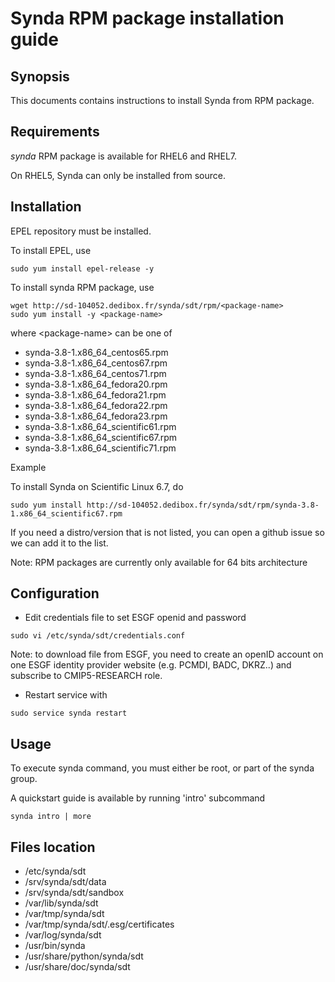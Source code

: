 # Synda RPM package installation guide

## Synopsis

This documents contains instructions to install Synda from RPM package.

## Requirements

*synda* RPM package is available for RHEL6 and RHEL7.

On RHEL5, Synda can only be installed from source.

## Installation

EPEL repository must be installed.

To install EPEL, use

```
sudo yum install epel-release -y
```

To install synda RPM package, use

```
wget http://sd-104052.dedibox.fr/synda/sdt/rpm/<package-name>
sudo yum install -y <package-name>
```

where &lt;package-name&gt; can be one of

* synda-3.8-1.x86_64_centos65.rpm
* synda-3.8-1.x86_64_centos67.rpm
* synda-3.8-1.x86_64_centos71.rpm
* synda-3.8-1.x86_64_fedora20.rpm
* synda-3.8-1.x86_64_fedora21.rpm
* synda-3.8-1.x86_64_fedora22.rpm
* synda-3.8-1.x86_64_fedora23.rpm
* synda-3.8-1.x86_64_scientific61.rpm
* synda-3.8-1.x86_64_scientific67.rpm
* synda-3.8-1.x86_64_scientific71.rpm

Example

To install Synda on Scientific Linux 6.7, do

```
sudo yum install http://sd-104052.dedibox.fr/synda/sdt/rpm/synda-3.8-1.x86_64_scientific67.rpm 
```

If you need a distro/version that is not listed, you can open a github issue so we can add it to the list.

Note: RPM packages are currently only available for 64 bits architecture

## Configuration

* Edit credentials file to set ESGF openid and password

```
sudo vi /etc/synda/sdt/credentials.conf
```

Note: to download file from ESGF, you need to create an openID account on one
ESGF identity provider website (e.g. PCMDI, BADC, DKRZ..) and subscribe to
CMIP5-RESEARCH role.

* Restart service with

```
sudo service synda restart
```

## Usage

To execute synda command, you must either be root, or part of the synda group.

A quickstart guide is available by running 'intro' subcommand

```
synda intro | more
```

## Files location

* /etc/synda/sdt
* /srv/synda/sdt/data
* /srv/synda/sdt/sandbox
* /var/lib/synda/sdt
* /var/tmp/synda/sdt
* /var/tmp/synda/sdt/.esg/certificates
* /var/log/synda/sdt
* /usr/bin/synda
* /usr/share/python/synda/sdt
* /usr/share/doc/synda/sdt
